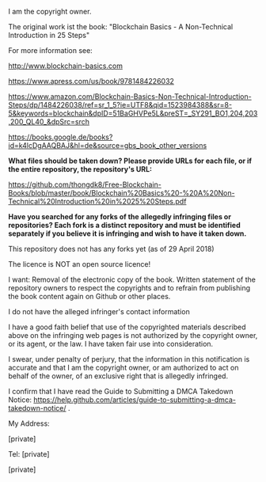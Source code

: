 I am the copyright owner.

The original work ist the book:
"Blockchain Basics - A Non-Technical Introduction in 25 Steps"

For more information see:

http://www.blockchain-basics.com

https://www.apress.com/us/book/9781484226032

https://www.amazon.com/Blockchain-Basics-Non-Technical-Introduction-Steps/dp/1484226038/ref=sr_1_5?ie=UTF8&qid=1523984388&sr=8-5&keywords=blockchain&dpID=51BaGHVPe5L&preST=_SY291_BO1,204,203,200_QL40_&dpSrc=srch

https://books.google.de/books?id=k4lcDgAAQBAJ&hl=de&source=gbs_book_other_versions

**What files should be taken down? Please provide URLs for each file, or if the entire repository, the repository's URL:**

https://github.com/thongdk8/Free-Blockchain-Books/blob/master/book/Blockchain%20Basics%20-%20A%20Non-Technical%20Introduction%20in%2025%20Steps.pdf

**Have you searched for any forks of the allegedly infringing files or repositories? Each fork is a distinct repository and must be identified separately if you believe it is infringing and wish to have it taken down.**

This repository does not has any forks yet (as of 29 April 2018)

The licence is NOT an open source licence!

I want:
Removal of the electronic copy of the book.
Written statement of the repository owners to respect the copyrights and to refrain from publishing the book content again on Github or other places.

I do not have the alleged infringer's contact information

I have a good faith belief that use of the copyrighted materials described above on the infringing web pages is not authorized by the copyright owner, or its agent, or the law. I have taken fair use into consideration.

I swear, under penalty of perjury, that the information in this notification is accurate and that I am the copyright owner, or am authorized to act on behalf of the owner, of an exclusive right that is allegedly infringed.

I confirm that I have read the Guide to Submitting a DMCA Takedown Notice: https://help.github.com/articles/guide-to-submitting-a-dmca-takedown-notice/ .

My Address:

[private]  

Tel: [private]  

[private]
